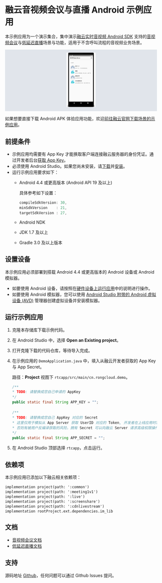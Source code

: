 # 融云音视频会议与直播 Android 示例应用

本示例应用为一个演示集合，集中演示[融云实时音视频 Android SDK] 支持的[音视频会议]与[低延迟直播]场景与功能，适用于不含呼叫流程的音视频业务场景。

<p align="center" style="background-color: #e1e5eb; padding: 10px; margin-top: 5px; margin-bottom:5px;">
<img src="../images/rtcapp-demo.png" width="20%">
</p>

如果想要直接下载 Android APK 体验应用功能，欢迎[前往融云官网下载场景的示例应用](https://www.rongcloud.cn/downloads/demo)。

## 前提条件

* 示例应用均需要有 App Key 才能换取客户端连接融云服务器的身份凭证。通过开发者后台[获取 App Key]。
* 必须使用 Android Studio。如果您尚未安装，请[下载](https://developer.android.com/studio/index.html)并[安装](https://developer.android.com/studio/install.html?pkg=studio)。
* 运行示例应用要求如下：
    - Android 4.4 或更高版本 (Android API 19 及以上)
        
        具体参考如下设置：
        
        ```groovy
        compileSdkVersion: 30,
        minSdkVersion    : 21,
        targetSdkVersion : 27,
        ```

    - Android NDK
    - JDK 1.7 及以上
    - Gradle 3.0 及以上版本

## 设置设备

本示例应用必须部署到搭载 Android 4.4 或更高版本的 Android 设备或 Android 模拟器。

* 如要使用 Android 设备，请按照在[硬件设备上运行应用](https://developer.android.com/studio/run/device.html)中的说明进行操作。
* 如要使用 Android 模拟器，您可以使用 [Android Studio 附带的 Android 虚拟设备 (AVD)](https://developer.android.com/studio/run/managing-avds.html) 管理器创建虚拟设备并安装模拟器。

## 运行示例应用

1. 克隆本存储库下载示例代码。
1. 在 Android Studio 中，选择 **Open an Existing project**。
1. 打开克隆下载的代码仓库，等待导入完成。<!-- 考虑：在导入到运行之间，容易出现什么问题，导致体验受阻? -->
1. 在示例应用的 `DemoApplication.java` 中，填入从融云开发者获取的 App Key 与 App Secret。

    路径：**Project** 视图下 `rtcapp/src/main/cn.rongcloud.demo`。

    ```java
    /**
    * TODO: 请替换成您自己申请的 AppKey
    */
    public static final String APP_KEY = "";
    
    /**
    * TODO: 请替换成您自己 AppKey 对应的 Secret
    * 这里仅用于模拟从 App Server 获取 UserID 对应的 Token, 开发者在上线应用时客户端代码不要存储该 Secret，
    * 否则有被用户反编译获取的风险，拥有 Secret 可以向融云 Server 请求高级权限操作，对应用安全造成恶劣影响。
    */
    public static final String APP_SECRET = "";
    ```

1. 在 Android Studio 顶部选择 `rtcapp`，点击运行。

## 依赖项

本示例应用已添加以下融云相关依赖项：

```
implementation project(path: ':common')
implementation project(path: ':meeting1v1')
implementation project(path: ':live')
implementation project(path: ':screenshare')
implementation project(path: ':cdnlivestream')
implementation rootProject.ext.dependencies.im_lib
```

## 文档

- [音视频会议文档]
- [低延迟直播文档]

## 支持

源码地址 [Github](https://github.com/rongcloud/rtc-quickdemo-android)，任何问题可以通过 Github Issues 提问。

<!-- License ?-->


<!-- Reference links below -->

<!-- links to official website pages-->

[音视频通话]: https://www.rongcloud.cn/product/call

[音视频会议]: https://www.rongcloud.cn/product/meeting

[低延迟直播]: https://www.rongcloud.cn/product/live

[融云实时音视频 Android SDK]: https://www.rongcloud.cn/downloads

<!-- links to docs -->

[音视频通话文档]: https://docs.rongcloud.cn/v4/5X/views/rtc/call/intro/ability.html

[音视频会议文档]: https://docs.rongcloud.cn/v4/5X/views/rtc/meeting/ios/intro/intro.html

[低延迟直播文档]: https://docs.rongcloud.cn/v4/5X/views/rtc/livevideo/ios/intro/intro.html

<!-- links to ops -->

[获取 App Key]: https://developer.rongcloud.cn/app/appkey/